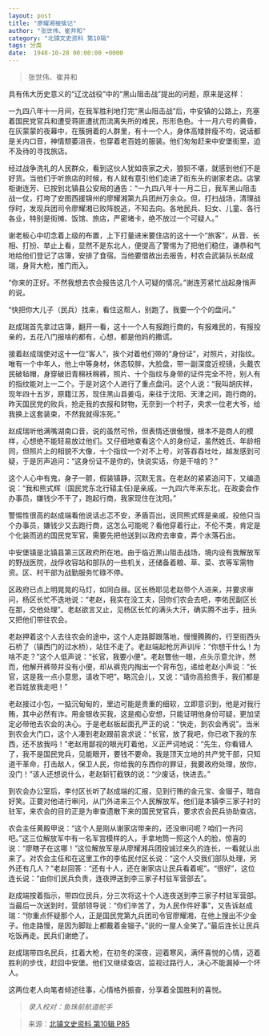 ```yaml
---
layout: post
title: "廖耀湘被擒记"
author: "张世伟、崔井和"
category: "北镇文史资料 第10辑"
tags: 分类
date:  1948-10-28 00:00:00 +0000
---
```

> 张世伟、崔井和

具有伟大历史意义的“辽沈战役”中的“黑山阻击战”提出的问题，原来是这样：

一九四八年十一月间，在我军胜利地打完“黑山阻击战”后，中安镇的公路上，充塞着国民党官兵和遭受蒋匪遭扰而流离失所的难民，形形色色。十一月六号的黄昏，在灰蒙蒙的夜幕中，在簇拥着的人群里，有十一个人，身体高矮胖瘦不均，说话都是关内口音，神情颓萎沮丧，也穿着老百姓的服装。他们匆匆赶来中安堡街里，迫不及待的寻找旅店。

经过战争洗礼的人民群众，看到这伙人犹如丧家之犬，狼狈不堪，就感到他们不是好货。当他们于听旅店的时候，有人就有意引他们走进了街东头的谢家老店。店掌柜谢连芳、已按到北镇县公安局的通告：“一九四八年十一月二日，我军黑山阻击战一仗，打垮了安图西援锦州的廖耀湘第九兵团卅万余众。但，打扫战场，清理战俘时，发现兵团司令廖耀湘已败阵脱逃，不知去向。各地民兵、妇女、儿童、各行各业，特别是街摊、饭馆、旅店，严密堵卡，绝不放过一个可疑人。”

谢老板心中叨念着上级的布置，上下打量进米要住店的这十一个“旅客”，从音、长相、打扮、举止上看，显然不是东北人，便提高了警惕为了把他们稳住，谦恭和气地给他们登记了店簿，安排了食宿。当他要借故出去报告，村农会武装队长赵成瑞，身背大枪，推门而入。

“你来的正好。不然我想去农会报告这几个人可疑的情况。”谢连芳紧忙战起身悄声的说。

“快把你大儿子（民兵）找来，看住这帮人，别跑了。我要一个个的盘问。”

赵成瑞首先拿过店簿，翻开一看，这十一个人有报跑行商的，有报难民的，有报投亲的，五花八门报啥的都有，心想，都是他妈的撒谎。

接着赵成瑞使对这十一位“客人”，挨个对着他们带的“身份证”，对照片，对指纹。唯有一个中年人，他上中等身材，休态较胖，大脸盘，带一副深度近视镜，头戴农民破毡帽，身穿破旧青棉袄棉裤，照片、十个指纹与身带的证件完全不符，别人有的指纹能对上一二个。于是对这个人进行了重点盘问。这个人说：“我叫胡庆祥，现年四十五岁，原籍江苏，现住黑山县姜屯，来往于沈阳、天津之间，跑行商的。昨天国民党的败兵，抢走我的衣报和财物，无奈到一个村子，央求一位老大爷，给我换上这套装束，不然我就得冻死。” 

赵成瑞听他满嘴湖南口音，说的虽然可怜，但表情还很傲慢，根本不是商人的模样，心想绝不能轻易放过他们。又仔细地查看这个人的身份证，虽然姓氏、年龄相同，但照片上的相貌不大像，十个指纹一个对不上号，对答吞吞吐吐，越发感到可疑，于是厉声追问：“这身份证不是你的，快说实话，你是干啥的？”

这个人心中有鬼，身子一颤，假装镇静，沉默无言。在老赵的紧紧追问下，又编造说：“我和熊式辉（国民党东北行辕主任)是亲戚，一九四六年来东北，在政委会作办事员，嫌钱少不干了，跑起行商，我家现住在沈阳。”

警惕性很高的赵成端看他说话忐忑不安，矛盾百出，说同熊式辉是亲戚，投他只当个办事员，嫌钱少又去跑行商，这怎么可能呢？看他穿着行止，不伦不类，肯定是个化装而逃的国民党军官，需要先把他送到以政府去审查，弄个水落石出。

中安堡镇是北镇县第三区政府所在地。由于临近黑山阻击战场，境内设有我解放军的野战医院，战俘收容站和部队的一些机关，还储备着粮、草、菜、衣等军需物资。区、村干部为战勤服务忙碌不停。

区政府已点上明晃晃的马灯，如同白昼。区长杨耶见老赵带个人进来，并要求审问，杨区长忙不迭地说：“老赵，我实在没工夫，回你们农会去吧，李佑民副区长在那，交他处理”。老赵欲言又止，见杨区长忙的满头大汗，确实腾不出手，扭头又把他们带往农会。

老赵押着这个人去往农会的途中，这个人走路脚跟落地，慢慢腾腾的，行至街西头石桥了（镇西门的过水桥），站住不走了。老赵端起枪厉声训斥：“你想干什么！为啥不走？”这个人低声说：“长官，我要小便”。老赵瞥他一眼，点头示意允许，然而，他解开裤带并没有小便，却从裤兜内掏出一个背布包，递给老赵小声说：“长官，这是我一点小意思，请收下吧”。略沉会儿，又说：“请你高拾贵手，我们都是老百姓放我走吧！”

老赵接过小包，一掂沉甸甸的，里边可能是贵重的细软，立即意识到，他是对我行贿，其中必然有诈。用金银收买我，这是痴心安想，只能证明他身份可疑，更加坚定必带他去农会的决心。于是老赵板起面孔严正的说：“快走，到农会再说”。当米到农会大门口，这个人凑到老赵跟前哀求说：“长官，放了我吧，你已收下我的东西，还不放我吗！”老赵用鄙视的眼光盯着他，义正严词地说：“先生，你看错人了，我不是国民党兵，见能眼开，要钱不要命。我是顶天立地的共产党干部，只知道干革命，打击敌人，保卫人民，你给我的东西你的罪证，我要政府处理，放你，没门！”该人还想说什么，老赵斩钉截铁的说：“少废话，快进去。”

到农会办公室后，李付区长听了赵成端的汇报，见到行贿的金元宝、金镏子，暗自好笑。正要对他进行审问，从门外进来三个人民解放军。他们是本镇李三家子衬的驻军，来农会的目的正是为审查遗散下来的国民党官兵，要求农会民兵协助查店。

农会主任黄殿甲说：“这个人是刚从谢家店带来的，还没审问呢？咱们一齐问吧。”这三位解放军中有一名军宫模样的人，手拿地筒一照这个人的脸，惊喜的说：“廖瞎子在这哪！”这位解放军是从廖耀湘兵团投诚过来久的连长，一看就认出来了。对农会主任和在这里工作的李佑民付区长说：“这个人交我们部队处理，另外还有几人？”老赵回答：“还有十人，还在谢家店让民兵看着呢”。“很好”，这位连长说：“由你们民兵负责，连夜押送到李三家子村驻军营部去”。

赵成端按着指示，带四位民兵，分三次将这十个人连夜送到李三家子村驻军营部。当最后一次送到时，营部领导说：“你们辛苦了，为人民作件好事”，又告诉赵成瑞：“你重点怀疑那个人，正是国民党第九兵团司令官廖耀湘，在他上搜出不少金子。他走路慢，是因为脚趾上都戴着金镏子。”说的一屋人全笑了。”最后连长让民兵吃饭再走。民兵们谢绝了。

赵成瑞带四名民兵，扛着大枪，在初冬的深夜，迎着寒风，满怀喜悦的心情，迈着胜利的步伐，赶回中安堡。他们又继续查店，监视过路行人，决心不能漏掉一个坏人。

这两位老人向笔者倾述往事，心情格外振奋，分享着全国胜利的喜悦。

> *录入校对：鱼珠前航道舵手*


> 来源：[北镇文史资料 第10辑 P85](https://www.modernhistory.org.cn/#/Detailedreading?fileCode=0001_ts_30022054&treeId=154322725&uniqTag&dirCode=d0a6cf7fdba94f68b535094e99412d58&bzId&qkTitle&imageUrl=https%3A%2F%2Fiiif.modernhistory.org.cn%2Fiiif%2F2%2F0001_ts_30022054%252F0001_ts_30022054_00087.jpg&contUrl=https%3A%2F%2Fkrwxk-prod.oss-cn-beijing.aliyuncs.com%2F0001_ts_30022054%2F0001_ts_30022054.json)